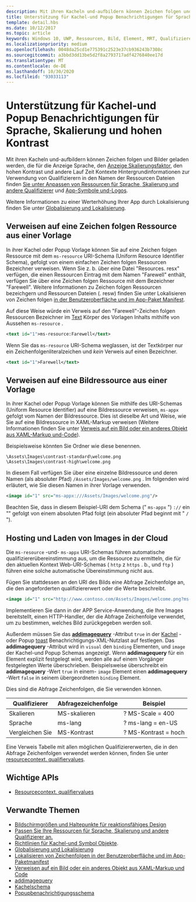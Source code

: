 ```yaml
---
description: Mit ihren Kacheln und-aufbildern können Zeichen folgen und Bilder geladen werden, die für die Anzeige Sprache, den Anzeige Skalierungsfaktor, den hohen Kontrast und andere Lauf Zeit Kontexte
title: Unterstützung für Kachel-und Popup Benachrichtigungen für Sprache, Skalierung und hohen Kontrast
template: detail.hbs
ms.date: 10/12/2017
ms.topic: article
keywords: Windows 10, UWP, Ressourcen, Bild, Element, MRT, Qualifizierer
ms.localizationpriority: medium
ms.openlocfilehash: 0048da25cd1e775391c2523e37cb936243b7308c
ms.sourcegitcommit: a3bbd3dd13be5d2f8a2793717adf4276840ee17d
ms.translationtype: MT
ms.contentlocale: de-DE
ms.lasthandoff: 10/30/2020
ms.locfileid: "93033113"
---
```

# <a name="tile-and-toast-notification-support-for-language-scale-and-high-contrast"></a>Unterstützung für Kachel-und Popup Benachrichtigungen für Sprache, Skalierung und hohen Kontrast

Mit ihren Kacheln und-aufbildern können Zeichen folgen und Bilder geladen werden, die für die Anzeige Sprache, den [Anzeige Skalierungsfaktor](../../layout/screen-sizes-and-breakpoints-for-responsive-design.md), den hohen Kontrast und andere Lauf Zeit Kontexte Hintergrundinformationen zur Verwendung von Qualifizierern in den Namen der Ressourcen Dateien finden [Sie unter Anpassen von Ressourcen für Sprache, Skalierung und andere Qualifizierer](../../../app-resources/tailor-resources-lang-scale-contrast.md) und [App-Symbole und-Logos](../../style/app-icons-and-logos.md).

Weitere Informationen zu einer Werterhöhung Ihrer App durch Lokalisierung finden Sie unter [Globalisierung und Lokalisierung](../../globalizing/globalizing-portal.md).

## <a name="refer-to-a-string-resource-from-a-template"></a>Verweisen auf eine Zeichen folgen Ressource aus einer Vorlage

In ihrer Kachel oder Popup Vorlage können Sie auf eine Zeichen folgen Ressource mit dem `ms-resource` URI-Schema (Uniform Resource Identifier Schema), gefolgt von einem einfachen Zeichen folgen Ressourcen Bezeichner verweisen. Wenn Sie z. b. über eine Datei "Resources. resx" verfügen, die einen Ressourcen Eintrag mit dem Namen "Farewell" enthält, verfügen Sie über eine Zeichen folgen Ressource mit dem Bezeichner "Farewell". Weitere Informationen zu Zeichen folgen Ressourcen bezeichgern und Ressourcen Dateien (. resw) finden Sie unter Lokalisieren von Zeichen folgen [in der Benutzeroberfläche und im App-Paket Manifest](../../../app-resources/localize-strings-ui-manifest.md).

Auf diese Weise würde ein Verweis auf den "Farewell"-Zeichen folgen Ressourcen Bezeichner im [Text](/uwp/schemas/tiles/tilesschema/element-text?branch=live) Körper des Vorlagen Inhalts mithilfe von Aussehen `ms-resource` .

```xml
<text id="1">ms-resource:Farewell</text>
```

Wenn Sie das `ms-resource` URI-Schema weglassen, ist der Textkörper nur ein Zeichenfolgenliteralzeichen und *kein* Verweis auf einen Bezeichner.

```xml
<text id="1">Farewell</text>
```

## <a name="refer-to-an-image-resource-from-a-template"></a>Verweisen auf eine Bildressource aus einer Vorlage

In ihrer Kachel oder Popup Vorlage können Sie mithilfe des URI-Schemas (Uniform Resource Identifier) auf eine Bildressource verweisen, `ms-appx` gefolgt vom Namen der Bildressource. Dies ist dieselbe Art und Weise, wie Sie auf eine Bildressource in XAML-Markup verweisen (Weitere Informationen finden Sie unter [Verweis auf ein Bild oder ein anderes Objekt aus XAML-Markup und-Code](../../../app-resources/images-tailored-for-scale-theme-contrast.md#reference-an-image-or-other-asset-from-xaml-markup-and-code)).

Beispielsweise könnten Sie Ordner wie diese benennen.

```
\Assets\Images\contrast-standard\welcome.png
\Assets\Images\contrast-high\welcome.png
```

In diesem Fall verfügen Sie über eine einzelne Bildressource und deren Namen (als absoluter Pfad) `/Assets/Images/welcome.png` . Im folgenden wird erläutert, wie Sie diesen Namen in ihrer Vorlage verwenden.

```xml
<image id="1" src="ms-appx:///Assets/Images/welcome.png"/>
```

Beachten Sie, dass in diesem Beispiel-URI dem Schema (" `ms-appx` ") `://` ein "" gefolgt von einem absoluten Pfad folgt (ein absoluter Pfad beginnt mit " `/` ").

## <a name="hosting-and-loading-images-in-the-cloud"></a>Hosting und Laden von Images in der Cloud

Die `ms-resource` -und- `ms-appx` URI-Schemas führen automatische qualifiziererübereinstimmung aus, um die Ressource zu ermitteln, die für den aktuellen Kontext Web-URI-Schemas ( `http` z `https` . b., und `ftp` ) führen eine solche automatische Übereinstimmung nicht aus.

Fügen Sie stattdessen an den URI des Bilds eine Abfrage Zeichenfolge an, die den angeforderten qualifiziererwert oder die Werte beschreibt.

```xml
<image id="1" src="http://www.contoso.com/Assets/Images/welcome.png?ms-lang=en-US"/>
```

Implementieren Sie dann in der APP Service-Anwendung, die Ihre Images bereitstellt, einen HTTP-Handler, der die Abfrage Zeichenfolge verwendet, um zu bestimmen, welches Bild zurückgegeben werden soll.

Außerdem müssen Sie das [**addimagequery**](/uwp/schemas/tiles/tilesschema/element-visual?branch=live) -Attribut `true` in der [Kachel](/uwp/schemas/tiles/tilesschema/schema-root?branch=live) -oder Popup [toast](/uwp/schemas/tiles/toastschema/schema-root?branch=live) Benachrichtigungs-XML-Nutzlast auf festlegen. Das **addimagequery** -Attribut wird in `visual` den `binding` Elementen, und `image` der Kachel-und Popup Schemas angezeigt. Wenn **addimagequery** für ein Element explizit festgelegt wird, werden alle auf einem Vorgänger festgelegten Werte überschrieben. Beispielsweise überschreibt ein **addimagequery** -Wert `true` in einem- `image` Element einen **addimagequery** -Wert `false` in seinem übergeordneten `binding` Element.

Dies sind die Abfrage Zeichenfolgen, die Sie verwenden können.

| Qualifizierer | Abfragezeichenfolge | Beispiel |
| --------- | ------------ | ------- |
| Skalieren | MS-skalieren | ? MS-Scale = 400 |
| Sprache | ms-lang | ? ms-lang = en-US |
| Vergleichen Sie | MS-Kontrast | ? MS-Kontrast = hoch |

Eine Verweis Tabelle mit allen möglichen Qualifiziererwerten, die in den Abfrage Zeichenfolgen verwendet werden können, finden Sie unter [resourcecontext. qualifiervalues](/uwp/api/windows.applicationmodel.resources.core.resourcecontext.QualifierValues).

## <a name="important-apis"></a>Wichtige APIs

* [Resourcecontext. qualifiervalues](/uwp/api/windows.applicationmodel.resources.core.resourcecontext.QualifierValues)

## <a name="related-topics"></a>Verwandte Themen

* [Bildschirmgrößen und Haltepunkte für reaktionsfähiges Design](../../layout/screen-sizes-and-breakpoints-for-responsive-design.md)
* [Passen Sie Ihre Ressourcen für Sprache, Skalierung und andere Qualifizierer an.](../../../app-resources/tailor-resources-lang-scale-contrast.md)
* [Richtlinien für Kachel-und Symbol Objekte](../../style/app-icons-and-logos.md).
* [Globalisierung und Lokalisierung](../../globalizing/globalizing-portal.md)
* [Lokalisieren von Zeichenfolgen in der Benutzeroberfläche und im App-Paketmanifest](../../../app-resources/localize-strings-ui-manifest.md)
* [Verweisen auf ein Bild oder ein anderes Objekt aus XAML-Markup und Code](../../../app-resources/images-tailored-for-scale-theme-contrast.md)
* [addimagequery](/uwp/schemas/tiles/tilesschema/element-visual?branch=live)
* [Kachelschema](/uwp/schemas/tiles/tilesschema/schema-root?branch=live)
* [Popupbenachrichtigungsschema](/uwp/schemas/tiles/toastschema/schema-root?branch=live)
